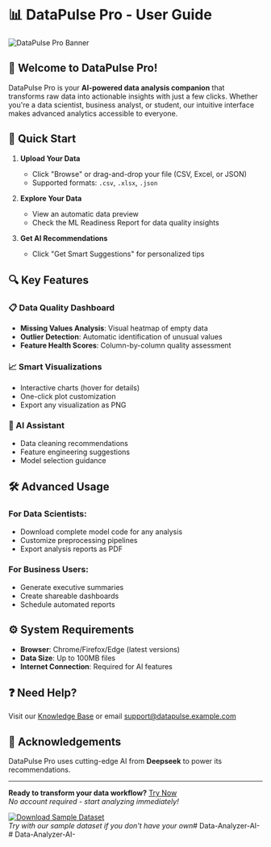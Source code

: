 # 📊 DataPulse Pro - User Guide

![DataPulse Pro Banner](https://github.com/Ishu6129/Data-Analyzer-AI-/blob/main/banner.png)

## 🌟 Welcome to DataPulse Pro!

DataPulse Pro is your **AI-powered data analysis companion** that transforms raw data into actionable insights with just a few clicks. Whether you're a data scientist, business analyst, or student, our intuitive interface makes advanced analytics accessible to everyone.

## 🚀 Quick Start

1. **Upload Your Data**  
   - Click "Browse" or drag-and-drop your file (CSV, Excel, or JSON)
   - Supported formats: `.csv`, `.xlsx`, `.json`

2. **Explore Your Data**  
   - View an automatic data preview
   - Check the ML Readiness Report for data quality insights

3. **Get AI Recommendations**  
   - Click "Get Smart Suggestions" for personalized tips

## 🔍 Key Features

### 📋 Data Quality Dashboard
- **Missing Values Analysis**: Visual heatmap of empty data
- **Outlier Detection**: Automatic identification of unusual values
- **Feature Health Scores**: Column-by-column quality assessment

### 📈 Smart Visualizations
- Interactive charts (hover for details)
- One-click plot customization
- Export any visualization as PNG

### 🤖 AI Assistant
- Data cleaning recommendations
- Feature engineering suggestions
- Model selection guidance

## 🛠️ Advanced Usage

### For Data Scientists:
- Download complete model code for any analysis
- Customize preprocessing pipelines
- Export analysis reports as PDF

### For Business Users:
- Generate executive summaries
- Create shareable dashboards
- Schedule automated reports

## ⚙️ System Requirements

- **Browser**: Chrome/Firefox/Edge (latest versions)
- **Data Size**: Up to 100MB files
- **Internet Connection**: Required for AI features

## ❓ Need Help?

Visit our [Knowledge Base](https://help.datapulse.example.com) or email support@datapulse.example.com

## 🙏 Acknowledgements

DataPulse Pro uses cutting-edge AI from **Deepseek** to power its recommendations.

---

**Ready to transform your data workflow?** [Try Now](#)  
*No account required - start analyzing immediately!*

[![Download Sample Dataset](https://img.shields.io/badge/Download-Sample_Data-blue)](https://example.com/sample-data.csv)  
*Try with our sample dataset if you don't have your own*#   D a t a - A n a l y z e r - A I - 
 
 #   D a t a - A n a l y z e r - A I - 
 
 